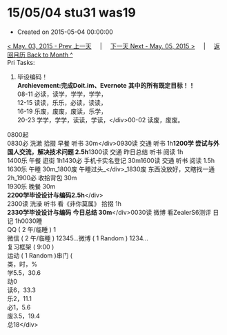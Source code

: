 # 15/05/04 stu31 was19

* Created on 2015-05-04 00:00:00

[&lt; May. 03, 2015 - Prev 上一天](d03.md)     \|     [下一天 Next - May. 05, 2015 &gt;](d05.md)     \|     [返回月历 Back to Month ^](index.md)   
Pri Tasks:  
1. 毕设编码！  
**Archievement:完成Doit.im、Evernote** **其中的所有既定目标！！**  
08-11 必读，读学，学学，学学，  
12-15 读读，乐乐，必读，读读，  
16-19 乐废，废废，废读，乐学，  
20-23 学学，学学，读读，学读，&lt;/div&gt;00-02 读废，废废。  
  
0800起  
0830必 洗漱 拾掇 早餐 听书 30m&lt;/div&gt;0930读 交通 听书 1h**1200学 尝试与外国人交流，解决技术问题 2.5h**1300读 交通 昨日总结 听书 阅读 1h  
1400乐 午餐 逛街 1h1430必 手机卡实名登记 30m1600读 交通 听书 阅读 1.5h  
1630乐 午睡 30m_1800废 午睡过头_&lt;/div&gt;_1830废 东西没放好，又瞎找一通 2h_1900必 收拾背包 30m  
1930乐 晚餐 30m  
**2200学毕设设计与编码2.5h**&lt;/div&gt;  
2300读 洗澡 听书 看《非你莫属》 拾掇 1h  
**2330学毕设设计与编码** **今日总结 30m**&lt;/div&gt;0030读 微博 看ZealerS6测评 日记 1h0030睡  
QQ \( 2 午/临睡 \) 1  
微信 \( 2 午/临睡 \) 12345…微博 \( 1 Random \) 1234…  
复习框架 \( 9:00 \)  
运动 \( 1 Random \)串门 \(  
类，时，%  
学5.5，30.6  
动0  
读6，33.3  
乐2，11.1  
必1，5.6  
废3.5，19.4  
总18&lt;/div&gt;

